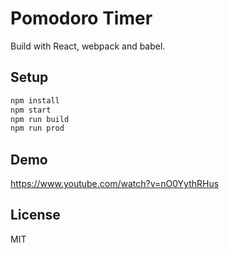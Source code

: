 # Pomodoro Timer

Build with React, webpack and babel.

## Setup

```sh
npm install
npm start  
npm run build 
npm run prod
```

## Demo 

https://www.youtube.com/watch?v=nO0YythRHus

## License

MIT
